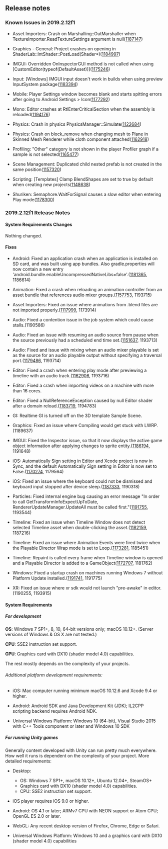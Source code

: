 ## Release notes

### Known Issues in 2019.2.12f1

-   Asset Importers: Crash on Marshalling::OutMarshaller when TextureImporter.ReadTextureSettings argument is null([1187147](https://issuetracker.unity3d.com/issues/crash-on-marshalling-outmarshaller-when-textureimporter-dot-readtexturesettings-argument-is-null))

-   Graphics - General: Project crashes on opening in ShaderLab::IntShader::PostLoad(Shader\*)([1184997](https://issuetracker.unity3d.com/issues/project-crashes-on-opening-in-shaderlab-intshader-postload-shader-star))

-   IMGUI: Overridden OnInspectorGUI method is not called when using \[CustomEditor(typeof(DefaultAsset))\]([1175246](https://issuetracker.unity3d.com/issues/overridden-oninspectorgui-method-is-not-called-when-using-customeditor-typeof-defaultasset))

-   Input: \[Windows\] IMGUI input doesn\'t work in builds when using preview InputSystem package([1183394](https://issuetracker.unity3d.com/issues/imgui-input-doesnt-work-in-builds-when-using-preview-inputsystem-package))

-   Mobile: Player Settings window becomes blank and starts spitting errors after going to Android Settings \> Icon([1177292](https://issuetracker.unity3d.com/issues/player-settings-window-becomes-blank-and-starts-spitting-errors-after-going-to-android-settings-icon))

-   Mono: Editor crashes at RtlEnterCriticalSection when the assembly is reloaded([1194176](https://issuetracker.unity3d.com/issues/editor-crashes-at-rtlentercriticalsection-when-the-assembly-is-reloaded))

-   Physics: Crash in physics PhysicsManager::Simulate([1122684](https://issuetracker.unity3d.com/issues/crash-in-physics-physicsmanager-simulate))

-   Physics: Crash on block_remove when changing mesh to Plane in Skinned Mesh Renderer while cloth component attached([1162918](https://issuetracker.unity3d.com/issues/crash-on-block-remove-when-changing-mesh-to-plane-in-skinned-mesh-renderer-while-cloth-component-attached))

-   Profiling: \"Other\" category is not shown in the player Profiler graph if a sample is not selected([1165477](https://issuetracker.unity3d.com/issues/other-category-is-not-shown-in-the-player-profiler-graph-if-a-sample-is-not-selected))

-   Scene Management: Duplicated child nested prefab is not created in the same position([1157320](https://issuetracker.unity3d.com/issues/duplicated-child-nested-prefab-is-not-created-in-the-same-position))

-   Scripting: \[Templates\] Clamp BlendShapes are set to true by default when creating new projects([1148638](https://issuetracker.unity3d.com/issues/templates-clamp-blendshapes-are-set-to-true-by-default-when-creating-new-projects))

-   Shuriken: Semaphore.WaitForSignal causes a slow editor when entering Play mode([1178300](https://issuetracker.unity3d.com/issues/semaphore-dot-waitforsignal-causes-a-slow-editor-when-entering-play-mode))

### 2019.2.12f1 Release Notes

#### System Requirements Changes

Nothing changed.

#### Fixes

-   Android: Fixed an application crash when an application is installed on SD card, and was built using app bundles. Also gradle.properties will now contain a new entry \'android.bundle.enableUncompressedNativeLibs=false\'.([1181365](https://issuetracker.unity3d.com/issues/android-crash-in-java-dot-lang-dot-unsatisfiedlinkerror-when-application-location-is-changed-to-sd-card-on-android-device), 1186614)

-   Animation: Fixed a crash when reloading an animation controller from an asset bundle that references audio mixer groups.([1157753](https://issuetracker.unity3d.com/issues/crash-on-animationblendtreeplayable-propagatestatemachineinfotochildclips-when-loading-a-scene-for-a-second-time), 1193715)

-   Asset Importers: Fixed an issue where animations from .blend files are not imported properly.([1117999](https://issuetracker.unity3d.com/issues/import-errors-when-converting-from-blend-to-fbx), 1173914)

-   Audio: Fixed a contention issue in the job system which could cause stalls.(1190586)

-   Audio: Fixed an issue with resuming an audio source from pause when the source previously had a scheduled end time set.([1151637](https://issuetracker.unity3d.com/issues/scheduled-audiosource-stops-playing-after-resuming-from-a-pause-when-its-setscheduledendtime-is-set-to-some-value), 1193713)

-   Audio: Fixed and issue with mixing when an audio mixer playable is set as the source for an audio playable output without specifying a traversal port.([1179486](https://issuetracker.unity3d.com/issues/playables-api-audiomixerplayable-plays-only-the-clip-from-first-input-when-crossfading-at-least-two-clips), 1193714)

-   Editor: Fixed a crash when entering play mode after previewing a timeline with an audio track.([1162906](https://issuetracker.unity3d.com/issues/crash-on-audiomanager-fixedupdate-when-starting-play-mode-after-previewing-an-audio-track-in-the-timeline), 1193716)

-   Editor: Fixed a crash when importing videos on a machine with more than 16 cores.

-   Editor: Fixed a NullReferenceException caused by null Editor shader after a domain reload.([1183719](https://issuetracker.unity3d.com/issues/windowmanagement-nullreferenceexception-is-thrown-on-changing-scale-factor-of-the-screen-from-windows-display-settings), 1194783)

-   GI: Realtime GI is turned off on the 3D template Sample Scene.

-   Graphics: Fixed an issue where Compiling would get stuck with LWRP.(1189637)

-   IMGUI: Fixed the Inspector issue, so that it now displays the active game object information after applying changes to sprite entity.([1186194](https://issuetracker.unity3d.com/issues/imgui-inspector-doesnt-reflect-the-information-of-selected-gameobject-in-hierarchy-after-applying-changes-to-sprite), 1191648)

-   iOS: Automatically Sign setting in Editor and Xcode project is now in Sync, and the default Automatically Sign setting in Editor is now set to False.([1170274](https://issuetracker.unity3d.com/issues/ios-automatically-sign-setting-enabled-by-default-in-editor-appears-disabled-in-xcode-in-case-of-batch-build), 1179564)

-   iOS: Fixed an issue where the keyboard could not be dismissed and keyboard input stopped after device sleep.([1187333](https://issuetracker.unity3d.com/issues/ios-13-if-the-keyboard-is-brought-up-and-the-device-goes-to-sleep-after-waking-the-device-the-keyboard-cannot-be-dismissed), 1190318)

-   Particles: Fixed internal engine bug causing an error message \"In order to call GetTransformInfoExpectUpToDate, RendererUpdateManager.UpdateAll must be called first.\"([1191755](https://issuetracker.unity3d.com/issues/lwrp-gettransforminfoexpectuptodate-rendererupdatemanager-dot-updateall-race-condition-error-message), 1193544)

-   Timeline: Fixed an issue when Timeline Window does not detect selected Timeline asset when double-clicking the asset.([1182159](https://issuetracker.unity3d.com/issues/timeline-window-does-not-detect-selected-timeline-asset-when-double-clicking-the-asset), 1187216)

-   Timeline: Fixed an issue where Animation Events were fired twice when the Playable Director Wrap mode is set to Loop.([1173281](https://issuetracker.unity3d.com/issues/animation-event-in-timeline-triggers-twice), 1185451)

-   Timeline: Repaint is called every frame when Timeline window is opened and a Playable Director is added to a GameObject([1172707](https://issuetracker.unity3d.com/issues/panelupdate-is-called-every-frame-when-timeline-is-opened-and-playable-director-with-an-empty-playable-field-is-selected), 1181762)

-   Windows: Fixed a startup crash on machines running Windows 7 without Platform Update installed.([1191741](https://issuetracker.unity3d.com/issues/windows-player-crashes-on-windows-7-without-platform-update), 1191775)

-   XR: Fixed an issue where xr sdk would not launch \"pre-awake\" in editor.(1190255, 1193915)

#### System Requirements

##### For development

**OS**: Windows 7 SP1+, 8, 10, 64-bit versions only; macOS 10.12+. (Server versions of Windows & OS X are not tested.)

**CPU**: SSE2 instruction set support.

**GPU**: Graphics card with DX10 (shader model 4.0) capabilities.

The rest mostly depends on the complexity of your projects.

###### Additional platform development requirements:

-   iOS: Mac computer running minimum macOS 10.12.6 and Xcode 9.4 or higher.

-   Android: Android SDK and Java Development Kit (JDK); IL2CPP scripting backend requires Android NDK.

-   Universal Windows Platform: Windows 10 (64-bit), Visual Studio 2015 with C++ Tools component or later and Windows 10 SDK

##### For running Unity games

Generally content developed with Unity can run pretty much everywhere. How well it runs is dependent on the complexity of your project. More detailed requirements:

-   Desktop:

    -   OS: Windows 7 SP1+, macOS 10.12+, Ubuntu 12.04+, SteamOS+
    -   Graphics card with DX10 (shader model 4.0) capabilities.
    -   CPU: SSE2 instruction set support.

-   iOS player requires iOS 9.0 or higher.

-   Android: OS 4.1 or later; ARMv7 CPU with NEON support or Atom CPU; OpenGL ES 2.0 or later.

-   WebGL: Any recent desktop version of Firefox, Chrome, Edge or Safari.

-   Universal Windows Platform: Windows 10 and a graphics card with DX10 (shader model 4.0) capabilities
